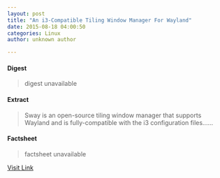 ```yaml
---
layout: post
title: "An i3-Compatible Tiling Window Manager For Wayland"
date: 2015-08-18 04:00:50
categories: Linux
author: unknown author

---
```



#### Digest
>digest unavailable

#### Extract
>Sway is an open-source tiling window manager that supports Wayland and is fully-compatible with the i3 configuration files......

#### Factsheet
>factsheet unavailable

[Visit Link](http://www.phoronix.com/scan.php?page=news_item&px=Wayland-i3-Sway-Tiling)


